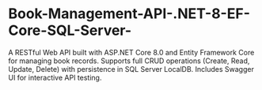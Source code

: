 # Book-Management-API-.NET-8-EF-Core-SQL-Server-
A RESTful Web API built with ASP.NET Core 8.0 and Entity Framework Core for managing book records.  Supports full CRUD operations (Create, Read, Update, Delete) with persistence in SQL Server LocalDB. Includes Swagger UI for interactive API testing.

